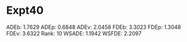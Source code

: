 # Expt40

ADEb: 1.7629
ADEp: 0.6848
ADEv: 2.0458
FDEb: 3.3023
FDEp: 1.3048
FDEv: 3.6322
Rank: 10
WSADE: 1.1942
WSFDE: 2.2097